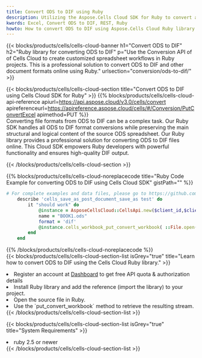 ```yaml
---
title: Convert ODS to DIF using Ruby 
description: Utilizing the Aspose.Cells Cloud SDK for Ruby to convert a ODS format file to a DIF format file. 
kwords: Excel, Convert ODS to DIF, REST, Ruby
howto: How to convert ODS to DIF using Aspose.Cells Cloud Ruby library.
---
```



{{< blocks/products/cells/cells-cloud-banner h1="Convert ODS to DIF" h2="Ruby library for converting ODS to DIF" p="Use the Conversion API of of Cells Cloud to create customized spreadsheet workflows in Ruby projects. This is a professional solution to convert ODS to DIF and other document formats online using Ruby." urlsection="conversion/ods-to-dif/" >}}

{{< blocks/products/cells/cells-cloud-section  title="Convert ODS to DIF using Cells Cloud SDK for Ruby" >}}
{{% blocks/products/cells/cells-cloud-api-reference  apiurl=https://api.aspose.cloud/v3.0/cells/convert  apireferenceurl=https://apireference.aspose.cloud/cells/#/Conversion/PutConvertExcel  apimethod=PUT %}}
<br/>
Converting file formats from ODS to DIF can be a complex task. Our Ruby SDK handles all ODS to DIF format conversions while preserving the main structural and logical content of the source ODS spreadsheet. Our Ruby library provides a professional solution for converting ODS to DIF files online. This Cloud SDK empowers Ruby developers with powerful functionality and ensures high-quality DIF output.

{{< /blocks/products/cells/cells-cloud-section >}}

{{% blocks/products/cells/cells-cloud-noreplacecode title="Ruby Code Example for converting ODS to DIF using Cells Cloud SDK" gistPath="" %}}
 
```ruby
# For complete examples and data files, please go to https://github.com/aspose-cells-cloud/aspose-cells-cloud-ruby/
    describe 'cells_save_as_post_document_save_as test' do
        it "should work" do
            @instance = AsposeCellsCloud::CellsApi.new($client_id,$client_secret,"v3.0","https://api.aspose.cloud/")
            name = "BOOK1.ods"
            format = 'dif'
            @instance.cells_workbook_put_convert_workbook( ::File.open(File.expand_path("data/"+name),"r")  {|io| io.read(io.size) },{:format=>format})     
        end
    end
```
 
{{% /blocks/products/cells/cells-cloud-noreplacecode  %}}
<br/>
{{< blocks/products/cells/cells-cloud-section-list isGrey="true"  title="Learn how to convert ODS to DIF using the Cells Cloud Ruby library." >}}
<li>Register an account at <a href="https://dashboard.aspose.cloud/">Dashboard</a> to get free API quota & authorization details</li>
<li>Install Ruby library and add the reference (import the library) to your project.</li>
<li>Open the source file in Ruby.</li>
<li>Use the `put_convert_workbook` method to retrieve the resulting stream.</li>
{{< /blocks/products/cells/cells-cloud-section-list >}}

{{< blocks/products/cells/cells-cloud-section-list isGrey="true"  title="System Requirements" >}}
<li>ruby 2.5 or newer</li>
{{< /blocks/products/cells/cells-cloud-section-list >}}
